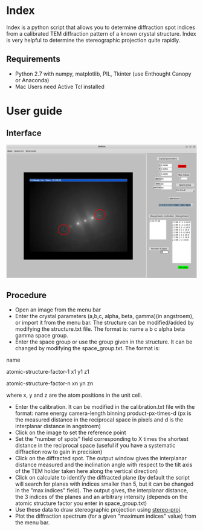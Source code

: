 Index
============

Index is a python script that allows you to determine diffraction spot indices from a calibrated TEM diffraction pattern of a known crystal structure. Index is very helpful to determine the stereographic projection quite rapidly. 

## Requirements

* Python 2.7 with numpy, matplotlib, PIL, Tkinter (use Enthought Canopy or Anaconda)
* Mac Users need Active Tcl installed

# User guide

## Interface

![img1](/img1.png?raw=true)

## Procedure

* Open an image from the menu bar
* Enter the crystal parameters (a,b,c, alpha, beta, gamma)(in angstroem), or import it from the menu bar. The structure can be modified/added by modifying the structure.txt file. The format is: name a b c alpha beta gamma space group. 
* Enter the space group or use the group given in the structure. It can be changed by modifying the space_group.txt. The format is:

name 

atomic-structure-factor-1 x1 y1 z1

atomic-structure-factor-n xn yn zn

where x, y and z are the atom positions in the unit cell.

* Enter the calibration. It can be modified in the calibration.txt file with the format: name energy camera-length binning product-px-times-d (px is the measured distance in the reciprocal space in pixels and d is the interplanar distance in angstroem)
* Click on the image to set the reference point
* Set the "number of spots" field corresponding to X times the shortest distance in the reciprocal space (useful if you have a systematic diffraction row to gain in precision)
* Click on the diffracted spot.  The output window gives the interplanar distance measured and the inclination angle with respect to the tilt axis of the TEM holder taken here along the vertical direction)
* Click on calculate to identify the diffracted plane (by default the script will search for planes with indices smaller than 5, but it can be changed in the "max indices" field). The output gives, the interplanar distance, the 3 indices of the planes and an arbitrary intensity (depends on the atomic structure factor you enter in space_group.txt)
* Use these data to draw stereographic projection using [stereo-proj](https://github.com/mompiou/stereo-proj).
* Plot the diffraction spectrum (for a given "maximum indices" value) from the menu bar.




